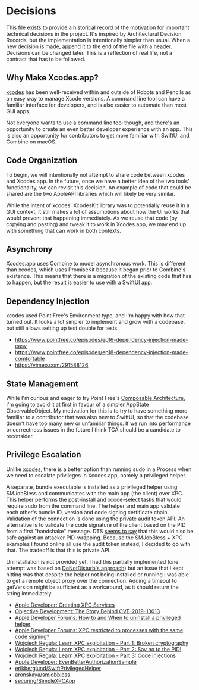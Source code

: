 # Decisions

This file exists to provide a historical record of the motivation for important technical decisions in the project. It's inspired by Architectural Decision Records, but the implementation is intentionally simpler than usual. When a new decision is made, append it to the end of the file with a header. Decisions can be changed later. This is a reflection of real life, not a contract that has to be followed.

## Why Make Xcodes.app?

[xcodes](https://github.com/RobotsAndPencils/xcodes) has been well-received within and outside of Robots and Pencils as an easy way to manage Xcode versions. A command line tool can have a familiar interface for developers, and is also easier to automate than most GUI apps.

Not everyone wants to use a command line tool though, and there's an opportunity to create an even better developer experience with an app. This is also an opportunity for contributors to get more familiar with SwiftUI and Combine on macOS. 

## Code Organization

To begin, we will intentionally not attempt to share code between xcodes and Xcodes.app. In the future, once we have a better idea of the two tools' functionality, we can revisit this decision. An example of code that could be shared are the two AppleAPI libraries which will likely be very similar.

While the intent of xcodes' XcodesKit library was to potentially reuse it in a GUI context, it still makes a lot of assumptions about how the UI works that would prevent that happening immediately. As we reuse that code (by copying and pasting) and tweak it to work in Xcodes.app, we may end up with something that can work in both contexts. 

## Asynchrony

Xcodes.app uses Combine to model asynchronous work. This is different than xcodes, which uses PromiseKit because it began prior to Combine's existence. This means that there is a migration of the existing code that has to happen, but the result is easier to use with a SwiftUI app.

## Dependency Injection

xcodes used Point Free's Environment type, and I'm happy with how that turned out. It looks a lot simpler to implement and grow with a codebase, but still allows setting up test double for tests.

- https://www.pointfree.co/episodes/ep16-dependency-injection-made-easy
- https://www.pointfree.co/episodes/ep18-dependency-injection-made-comfortable
- https://vimeo.com/291588126

## State Management

While I'm curious and eager to try Point Free's [Composable Architecture](https://github.com/pointfreeco/swift-composable-architecture), I'm going to avoid it at first in favour of a simpler AppState ObservableObject. My motivation for this is to try to have something more familiar to a contributor that was also new to SwiftUI, so that the codebase doesn't have too many new or unfamiliar things. If we run into performance or correctness issues in the future I think TCA should be a candidate to reconsider.

## Privilege Escalation

Unlike [xcodes](https://github.com/RobotsAndPencils/xcodes/blob/master/DECISIONS.md#privilege-escalation), there is a better option than running sudo in a Process when we need to escalate privileges in Xcodes.app, namely a privileged helper.

A separate, bundle executable is installed as a privileged helper using SMJobBless and communicates with the main app (the client) over XPC. This helper performs the post-install and xcode-select tasks that would require sudo from the command line. The helper and main app validate each other's bundle ID, version and code signing certificate chain. Validation of the connection is done using the private audit token API. An alternative is to validate the code signature of the client based on the PID from a first "handshake" message. DTS [seems to say](https://developer.apple.com/forums/thread/72881#420409022) that this would also be safe against an attacker PID-wrapping. Because the SMJobBless + XPC examples I found online all use the audit token instead, I decided to go with that. The tradeoff is that this is private API.

Uninstallation is not provided yet. I had this partially implemented (one attempt was based on [DoNotDisturb's approach](https://github.com/objective-see/DoNotDisturb/blob/237b19800fa356f830d1c02715a9a75be08b8924/configure/Helper/HelperInterface.m#L123)) but an issue that I kept hitting was that despite the helper not being installed or running I was able to get a remote object proxy over the connection. Adding a timeout to getVersion might be sufficient as a workaround, as it should return the string immediately.

- [Apple Developer: Creating XPC Services](https://developer.apple.com/library/archive/documentation/MacOSX/Conceptual/BPSystemStartup/Chapters/CreatingXPCServices.html)
- [Objective Development: The Story Behind CVE-2019-13013](https://blog.obdev.at/what-we-have-learned-from-a-vulnerability/)
- [Apple Developer Forums: How to and When to uninstall a privileged helper](https://developer.apple.com/forums/thread/66821)
- [Apple Developer Forums: XPC restricted to processes with the same code signing?](https://developer.apple.com/forums/thread/72881#419817)
- [Wojciech Reguła: Learn XPC exploitation - Part 1: Broken cryptography](https://wojciechregula.blog/post/learn-xpc-exploitation-part-1-broken-cryptography/)
- [Wojciech Reguła: Learn XPC exploitation - Part 2: Say no to the PID!](https://wojciechregula.blog/post/learn-xpc-exploitation-part-2-say-no-to-the-pid/)
- [Wojciech Reguła: Learn XPC exploitation - Part 3: Code injections](https://wojciechregula.blog/post/learn-xpc-exploitation-part-3-code-injections/)
- [Apple Developer: EvenBetterAuthorizationSample](https://developer.apple.com/library/archive/samplecode/EvenBetterAuthorizationSample/Introduction/Intro.html)
- [erikberglund/SwiftPrivilegedHelper](https://github.com/erikberglund/SwiftPrivilegedHelper)
- [aronskaya/smjobbless](https://github.com/aronskaya/smjobbless)
- [securing/SimpleXPCApp](https://github.com/securing/SimpleXPCApp)
